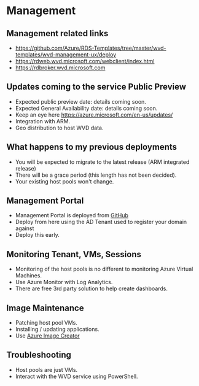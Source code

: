 # Management

## Management related links
- https://github.com/Azure/RDS-Templates/tree/master/wvd-templates/wvd-management-ux/deploy
- https://rdweb.wvd.microsoft.com/webclient/index.html
- https://rdbroker.wvd.microsoft.com

## Updates coming to the service Public Preview
- Expected public preview date: details coming soon.
- Expected General Availability date: details coming soon.
- Keep an eye here https://azure.microsoft.com/en-us/updates/
- Integration with ARM.
- Geo distribution to host WVD data. 

## What happens to my previous deployments
- You will be expected to migrate to the latest release (ARM integrated release)
- There will be a grace period (this length has not been decided).
- Your existing host pools won't change.

## Management Portal
- Management Portal is deployed from [GitHub](https://github.com/Azure/RDS-Templates/tree/master/wvd-templates/wvd-management-ux/deploy) 
- Deploy from here using the AD Tenant used to register your domain against 
- Deploy this early.

## Monitoring Tenant, VMs, Sessions
- Monitoring of the host pools is no different to monitoring Azure Virtual Machines.
- Use Azure Monitor with Log Analytics.
- There are free 3rd party solution to help create dashboards.

## Image Maintenance
- Patching host pool VMs.
- Installing / updating applications.
- Use [Azure Image Creator](https://docs.microsoft.com/en-us/azure/virtual-machines/windows/capture-image-resource)

## Troubleshooting
- Host pools are just VMs.
- Interact with the WVD service using PowerShell.

